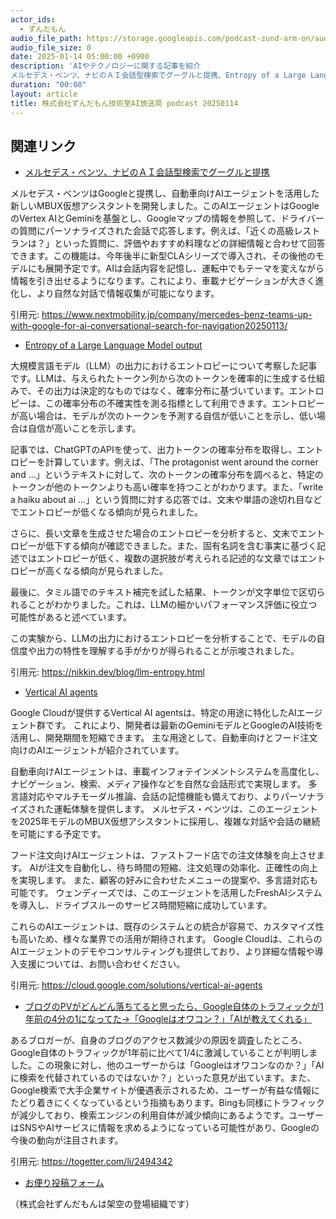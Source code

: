 ```yaml
---
actor_ids:
  - ずんだもん
audio_file_path: https://storage.googleapis.com/podcast-zund-arm-on/audio/株式会社ずんだもん技術室AI放送局_podcast_20250114.mp3
audio_file_size: 0
date: 2025-01-14 05:00:00 +0900
description: 'AIやテクノロジーに関する記事を紹介  
メルセデス・ベンツ、ナビのＡＩ会話型検索でグーグルと提携、Entropy of a Large Language Model output、Vertical AI agents、ブログのPVがどんどん落ちてると思ったら、Google自体のトラフィックが1年前の4分の1になってた→「Googleはオワコン？」「AIが教えてくれる」'
duration: "00:00"
layout: article
title: 株式会社ずんだもん技術室AI放送局 podcast 20250114
---
```


## 関連リンク


- [メルセデス・ベンツ、ナビのＡＩ会話型検索でグーグルと提携](https://www.nextmobility.jp/company/mercedes-benz-teams-up-with-google-for-ai-conversational-search-for-navigation20250113/)  


メルセデス・ベンツはGoogleと提携し、自動車向けAIエージェントを活用した新しいMBUX仮想アシスタントを開発しました。このAIエージェントはGoogleのVertex AIとGeminiを基盤とし、Googleマップの情報を参照して、ドライバーの質問にパーソナライズされた会話で応答します。例えば、「近くの高級レストランは？」といった質問に、評価やおすすめ料理などの詳細情報と合わせて回答できます。この機能は、今年後半に新型CLAシリーズで導入され、その後他のモデルにも展開予定です。AIは会話内容を記憶し、運転中でもテーマを変えながら情報を引き出せるようになります。これにより、車載ナビゲーションが大きく進化し、より自然な対話で情報収集が可能になります。


引用元: https://www.nextmobility.jp/company/mercedes-benz-teams-up-with-google-for-ai-conversational-search-for-navigation20250113/


- [Entropy of a Large Language Model output](https://nikkin.dev/blog/llm-entropy.html)  


大規模言語モデル（LLM）の出力におけるエントロピーについて考察した記事です。LLMは、与えられたトークン列から次のトークンを確率的に生成する仕組みで、その出力は決定的なものではなく、確率分布に基づいています。エントロピーは、この確率分布の不確実性を測る指標として利用できます。エントロピーが高い場合は、モデルが次のトークンを予測する自信が低いことを示し、低い場合は自信が高いことを示します。

記事では、ChatGPTのAPIを使って、出力トークンの確率分布を取得し、エントロピーを計算しています。例えば、「The protagonist went around the corner and …」というテキストに対して、次のトークンの確率分布を調べると、特定のトークンが他のトークンよりも高い確率を持つことがわかります。また、「write a haiku about ai …」という質問に対する応答では、文末や単語の途切れ目などでエントロピーが低くなる傾向が見られました。

さらに、長い文章を生成させた場合のエントロピーを分析すると、文末でエントロピーが低下する傾向が確認できました。また、固有名詞を含む事実に基づく記述ではエントロピーが低く、複数の選択肢が考えられる記述的な文章ではエントロピーが高くなる傾向が見られました。

最後に、タミル語でのテキスト補完を試した結果、トークンが文字単位で区切られることがわかりました。これは、LLMの細かいパフォーマンス評価に役立つ可能性があると述べています。

この実験から、LLMの出力におけるエントロピーを分析することで、モデルの自信度や出力の特性を理解する手がかりが得られることが示唆されました。


引用元: https://nikkin.dev/blog/llm-entropy.html


- [Vertical AI agents](https://cloud.google.com/solutions/vertical-ai-agents)  


Google Cloudが提供するVertical AI agentsは、特定の用途に特化したAIエージェント群です。
これにより、開発者は最新のGeminiモデルとGoogleのAI技術を活用し、開発期間を短縮できます。
主な用途として、自動車向けとフード注文向けのAIエージェントが紹介されています。

自動車向けAIエージェントは、車載インフォテインメントシステムを高度化し、ナビゲーション、検索、メディア操作などを自然な会話形式で実現します。
多言語対応やマルチモーダル推論、会話の記憶機能も備えており、よりパーソナライズされた運転体験を提供します。
メルセデス・ベンツは、このエージェントを2025年モデルのMBUX仮想アシスタントに採用し、複雑な対話や会話の継続を可能にする予定です。

フード注文向けAIエージェントは、ファストフード店での注文体験を向上させます。
AIが注文を自動化し、待ち時間の短縮、注文処理の効率化、正確性の向上を実現します。
また、顧客の好みに合わせたメニューの提案や、多言語対応も可能です。
ウェンディーズでは、このエージェントを活用したFreshAIシステムを導入し、ドライブスルーのサービス時間短縮に成功しています。

これらのAIエージェントは、既存のシステムとの統合が容易で、カスタマイズ性も高いため、様々な業界での活用が期待されます。
Google Cloudは、これらのAIエージェントのデモやコンサルティングも提供しており、より詳細な情報や導入支援については、お問い合わせください。


引用元: https://cloud.google.com/solutions/vertical-ai-agents


- [ブログのPVがどんどん落ちてると思ったら、Google自体のトラフィックが1年前の4分の1になってた→「Googleはオワコン？」「AIが教えてくれる」](https://togetter.com/li/2494342)  


あるブロガーが、自身のブログのアクセス数減少の原因を調査したところ、Google自体のトラフィックが1年前に比べて1/4に激減していることが判明しました。この現象に対し、他のユーザーからは「Googleはオワコンなのか？」「AIに検索を代替されているのではないか？」といった意見が出ています。また、Google検索で大手企業サイトが優遇表示されるため、ユーザーが有益な情報にたどり着きにくくなっているという指摘もあります。Bingも同様にトラフィックが減少しており、検索エンジンの利用自体が減少傾向にあるようです。ユーザーはSNSやAIサービスに情報を求めるようになっている可能性があり、Googleの今後の動向が注目されます。


引用元: https://togetter.com/li/2494342



- [お便り投稿フォーム](https://forms.gle/ffg4JTfqdiqK62qf9)

（株式会社ずんだもんは架空の登場組織です）
